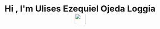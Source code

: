 <h1 align="center"><b>Hi , I'm Ulises Ezequiel Ojeda Loggia </b><img src="https://media.giphy.com/media/hvRJCLFzcasrR4ia7z/giphy.gif" width="35"></h1>
